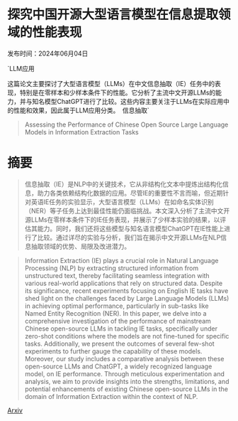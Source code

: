 # 探究中国开源大型语言模型在信息提取领域的性能表现

发布时间：2024年06月04日

`LLM应用

这篇论文主要探讨了大型语言模型（LLMs）在中文信息抽取（IE）任务中的表现，特别是在零样本和少样本条件下的性能。它分析了主流中文开源LLMs的能力，并与知名模型ChatGPT进行了比较。这些内容主要关注于LLMs在实际应用中的性能和效果，因此属于LLM应用分类。` `信息抽取`

> Assessing the Performance of Chinese Open Source Large Language Models in Information Extraction Tasks

# 摘要

> 信息抽取（IE）是NLP中的关键技术，它从非结构化文本中提炼出结构化信息，助力各类依赖结构化数据的应用。尽管IE的重要性不言而喻，但近期针对英语IE任务的实验显示，大型语言模型（LLMs）在如命名实体识别（NER）等子任务上达到最佳性能仍面临挑战。本文深入分析了主流中文开源LLMs在零样本条件下的IE任务表现，并展示了少样本实验的结果，以评估其能力。同时，我们还将这些模型与知名语言模型ChatGPT在IE性能上进行了比较。通过详尽的实验与分析，我们旨在揭示中文开源LLMs在NLP信息抽取领域的优势、局限及改进潜力。

> Information Extraction (IE) plays a crucial role in Natural Language Processing (NLP) by extracting structured information from unstructured text, thereby facilitating seamless integration with various real-world applications that rely on structured data. Despite its significance, recent experiments focusing on English IE tasks have shed light on the challenges faced by Large Language Models (LLMs) in achieving optimal performance, particularly in sub-tasks like Named Entity Recognition (NER). In this paper, we delve into a comprehensive investigation of the performance of mainstream Chinese open-source LLMs in tackling IE tasks, specifically under zero-shot conditions where the models are not fine-tuned for specific tasks. Additionally, we present the outcomes of several few-shot experiments to further gauge the capability of these models. Moreover, our study includes a comparative analysis between these open-source LLMs and ChatGPT, a widely recognized language model, on IE performance. Through meticulous experimentation and analysis, we aim to provide insights into the strengths, limitations, and potential enhancements of existing Chinese open-source LLMs in the domain of Information Extraction within the context of NLP.

[Arxiv](https://arxiv.org/abs/2406.02079)
